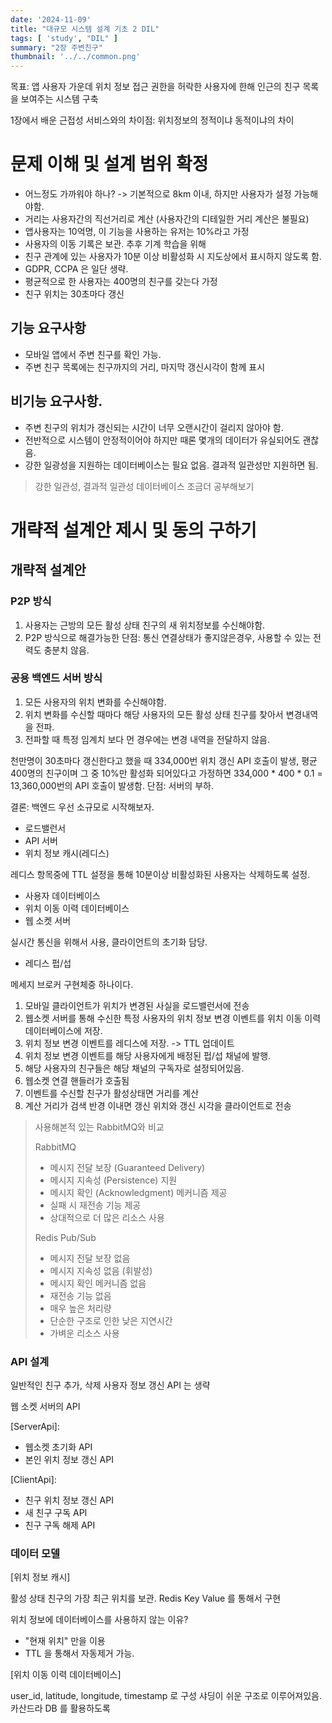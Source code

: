 ```yaml
---
date: '2024-11-09'
title: "대규모 시스템 설계 기초 2 DIL"
tags: [ 'study', "DIL" ]
summary: "2장 주변친구"
thumbnail: '../../common.png'
---
```


목표: 앱 사용자 가운데 위치 정보 접근 권한을 허락한 사용자에 한해 인근의 친구 목록을 보여주는 시스템 구축

1장에서 배운 근접성 서비스와의 차이점: 위치정보의 정적이냐 동적이냐의 차이

# 문제 이해 및 설계 범위 확정

- 어느정도 가까워야 하나? -> 기본적으로 8km 이내, 하지만 사용자가 설정 가능해야함.
- 거리는 사용자간의 직선거리로 계산 (사용자간의 디테일한 거리 계산은 불필요)
- 앱사용자는 10억명, 이 기능을 사용하는 유저는 10%라고 가정
- 사용자의 이동 기록은 보관. 추후 기계 학습을 위해
- 친구 관계에 있는 사용자가 10분 이상 비활성화 시 지도상에서 표시하지 않도록 함.
- GDPR, CCPA 은 일단 생략.
- 평균적으로 한 사용자는 400명의 친구를 갖는다 가정
- 친구 위치는 30초마다 갱신

## 기능 요구사항

- 모바일 앱에서 주변 친구를 확인 가능.
- 주변 친구 목록에는 친구까지의 거리, 마지막 갱신시각이 함께 표시

## 비기능 요구사항.

- 주변 친구의 위치가 갱신되는 시간이 너무 오랜시간이 걸리지 않아야 함.
- 전반적으로 시스템이 안정적이어야 하지만 때론 몇개의 데이터가 유실되어도 괜찮음.
- 강한 일광성을 지원하는 데이터베이스는 필요 없음. 결과적 일관성만 지원하면 됨.

> 강한 일관성, 결과적 일관성 데이터베이스 조금더 공부해보기

# 개략적 설계안 제시 및 동의 구하기

## 개략적 설계안

### P2P 방식

1. 사용자는 근방의 모든 활성 상태 친구의 새 위치정보를 수신해야함.
2. P2P 방식으로 해결가능한
   단점: 통신 연결상태가 좋지않은경우, 사용할 수 있는 전력도 충분치 않음.

### 공용 백엔드 서버 방식

1. 모든 사용자의 위치 변화를 수신해야함.
2. 위치 변화를 수신할 때마다 해당 사용자의 모든 활성 상태 친구를 찾아서 변경내역을 전파.
3. 전파할 때 특정 임계치 보다 먼 경우에는 변경 내역을 전달하지 않음.

천만명이 30초마다 갱신한다고 했을 때 334,000번 위치 갱신 API 호출이 발생, 평균 400명의 친구이며 그 중 10%만 활성화 되어있다고 가정하면
334,000 * 400 * 0.1 = 13,360,000번의 API 호출이 발생함.
단점: 서버의 부하.

결론: 백엔드 우선 소규모로 시작해보자.

- 로드밸런서
- API 서버
- 위치 정보 캐시(레디스)

레디스 항목중에 TTL 설정을 통해 10분이상 비활성화된 사용자는 삭제하도록 설정.

- 사용자 데이터베이스
- 위치 이동 이력 데이터베이스
- 웹 소켓 서버

실시간 통신을 위해서 사용, 클라이언트의 초기화 담당.

- 레디스 펍/섭

메세지 브로커 구현체중 하나이다.

1. 모바일 클라이언트가 위치가 변경된 사실을 로드밸런서에 전송
2. 웹소켓 서버를 통해 수신한 특정 사용자의 위치 정보 변경 이벤트를 위치 이동 이력 데이터베이스에 저장.
3. 위치 정보 변경 이벤트를 레디스에 저장. -> TTL 업데이트
4. 위치 정보 변경 이벤트를 해당 사용자에게 배정된 펍/섭 채널에 발행.
5. 해당 사용자의 친구들은 해당 채널의 구독자로 설정되어있음.
6. 웹소켓 연결 핸들러가 호출됨
7. 이벤트를 수신할 친구가 활성상태면 거리를 계산
8. 계산 거리가 검색 반경 이내면 갱신 위치와 갱신 시각을 클라이언트로 전송

> 사용해본적 있는 RabbitMQ와 비교
>
> RabbitMQ
> - 메시지 전달 보장 (Guaranteed Delivery)
> - 메시지 지속성 (Persistence) 지원
> - 메시지 확인 (Acknowledgment) 메커니즘 제공
> - 실패 시 재전송 기능 제공
> - 상대적으로 더 많은 리소스 사용
>
> Redis Pub/Sub
> - 메시지 전달 보장 없음
> - 메시지 지속성 없음 (휘발성)
> - 메시지 확인 메커니즘 없음
> - 재전송 기능 없음
> - 매우 높은 처리량
> - 단순한 구조로 인한 낮은 지연시간
> - 가벼운 리소스 사용

### API 설계

일반적인 친구 추가, 삭제 사용자 정보 갱신 API 는 생략

웹 소켓 서버의 API

[ServerApi]:

- 웹소켓 초기화 API
- 본인 위치 정보 갱신 API

[ClientApi]:

- 친구 위치 정보 갱신 API
- 새 친구 구독 API
- 친구 구독 해제 API

### 데이터 모델

[위치 정보 캐시]

활성 상태 친구의 가장 최근 위치를 보관.
Redis Key Value 를 통해서 구현

위치 정보에 데이터베이스를 사용하지 않는 이유?

- "현재 위치" 만을 이용
- TTL 을 통해서 자동제거 가능.

[위치 이동 이력 데이터베이스]

user_id, latitude, longitude, timestamp 로 구성
샤딩이 쉬운 구조로 이루어져있음.
카산드라 DB 를 활용하도록







